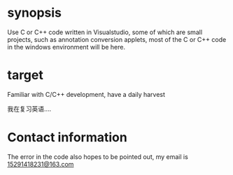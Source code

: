 # synopsis

Use C or C++ code written in Visualstudio, some of which are small projects, such as annotation conversion applets, most of the C or C++ code in the windows environment will be here. 

# target

Familiar with C/C++ development, have a daily harvest

我在复习英语....

# Contact information

The error in the code also hopes to be pointed out, my email is 15291418231@163.com